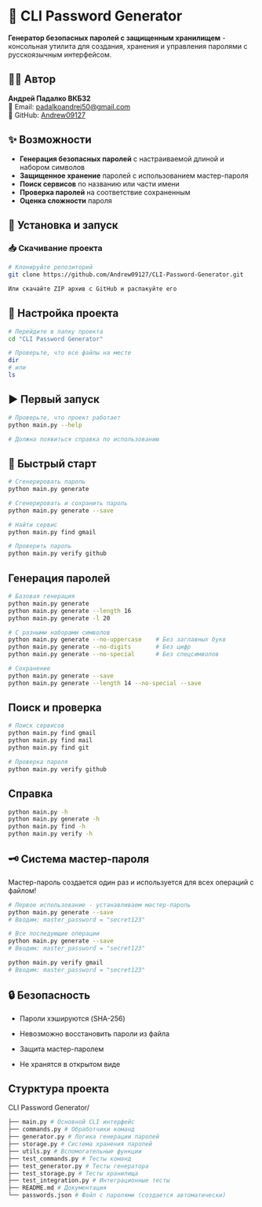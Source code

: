 # 🔐 CLI Password Generator

**Генератор безопасных паролей с защищенным хранилищем** - консольная утилита для создания, хранения и управления паролями с русскоязычным интерфейсом.

## 👨‍💻 Автор
**Андрей Падалко ВКБ32**  
📧 Email: padalkoandrej50@gmail.com  
🐙 GitHub: [Andrew09127](https://github.com/Andrew09127)

## ✨ Возможности

-  **Генерация безопасных паролей** с настраиваемой длиной и набором символов
-  **Защищенное хранение** паролей с использованием мастер-пароля
-  **Поиск сервисов** по названию или части имени
-  **Проверка паролей** на соответствие сохраненным
-  **Оценка сложности** пароля


## 🚀 Установка и запуск

### 📥 Скачивание проекта

```bash
# Клонируйте репозиторий
git clone https://github.com/Andrew09127/CLI-Password-Generator.git

Или скачайте ZIP архив с GitHub и распакуйте его
```
## 📁 Настройка проекта
```bash
# Перейдите в папку проекта
cd "CLI Password Generator"

# Проверьте, что все файлы на месте
dir
# или
ls
```

## ▶️ Первый запуск
```bash
# Проверьте, что проект работает
python main.py --help

# Должна появиться справка по использованию
```
## 🚀 Быстрый старт

```bash
# Сгенерировать пароль
python main.py generate

# Сгенерировать и сохранить пароль
python main.py generate --save

# Найти сервис
python main.py find gmail

# Проверить пароль
python main.py verify github
```
## Генерация паролей
```bash
# Базовая генерация
python main.py generate
python main.py generate --length 16
python main.py generate -l 20

# С разными наборами символов
python main.py generate --no-uppercase    # Без заглавных букв
python main.py generate --no-digits       # Без цифр
python main.py generate --no-special      # Без спецсимволов

# Сохранение
python main.py generate --save
python main.py generate --length 14 --no-special --save
```

## Поиск и проверка
```bash
# Поиск сервисов
python main.py find gmail
python main.py find mail
python main.py find git

# Проверка пароля
python main.py verify github
```

## Справка
```bash
python main.py -h
python main.py generate -h
python main.py find -h
python main.py verify -h
```

## 🗝️ Система мастер-пароля
Мастер-пароль создается один раз и используется для всех операций с файлом!
```bash
# Первое использование - устанавливаем мастер-пароль
python main.py generate --save
# Вводим: master_password = "secret123"

# Все последующие операции
python main.py generate --save
# Вводим: master_password = "secret123"  

python main.py verify gmail
# Вводим: master_password = "secret123"  
```

## 🔒 Безопасность
- Пароли хэшируются (SHA-256)
  
- Невозможно восстановить пароли из файла
  
- Защита мастер-паролем
  
-  Не хранятся в открытом виде
  
## Стурктура проекта

CLI Password Generator/
```bash
├── main.py # Основной CLI интерфейс
├── commands.py # Обработчики команд
├── generator.py # Логика генерации паролей
├── storage.py # Система хранения паролей
├── utils.py # Вспомогательные функции
├── test_commands.py # Тесты команд
├── test_generator.py # Тесты генератора
├── test_storage.py # Тесты хранилища
├── test_integration.py # Интеграционные тесты
├── README.md # Документация
└── passwords.json # Файл с паролями (создается автоматически)
```